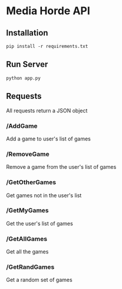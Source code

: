 # Media Horde API

## Installation

```
pip install -r requirements.txt  
```

## Run Server

```
python app.py
```

## Requests

All requests return a JSON object

### /AddGame

Add a game to user's list of games

### /RemoveGame

Remove a game from the user's list of games

### /GetOtherGames

Get games not in the user's list

### /GetMyGames

Get the user's list of games

### /GetAllGames

Get all the games

### /GetRandGames

Get a random set of games
